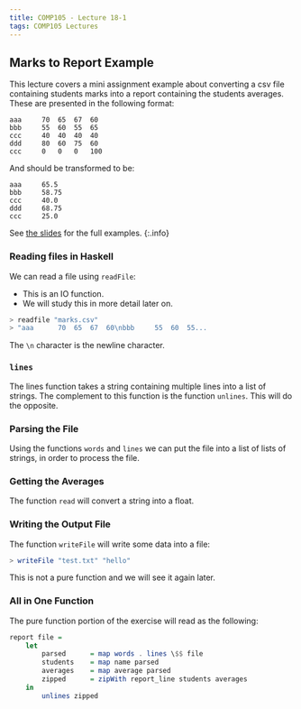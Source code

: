 ```yaml
---
title: COMP105 - Lecture 18-1
tags: COMP105 Lectures
---
```

## Marks to Report Example
This lecture covers a mini assignment example about converting a csv file containing students marks into a report containing the students averages. These are presented in the following format:

```
aaa		70	65	67	60
bbb		55	60	55	65
ccc		40	40	40	40
ddd		80	60	75	60
ccc		0	0	0	100
```

And should be transformed to be:

```
aaa		65.5
bbb		58.75
ccc		40.0
ddd		68.75
ccc		25.0
```

See [the slides]({{site.baseurl}}/assets/COMP105/Lectures/2020-11-19-1.pdf) for the full examples.
{:.info}

### Reading files in Haskell
We can read a file using `readFile`:

* This is an IO function.
* We will study this in more detail later on.

```haskell
> readfile "marks.csv"
> "aaa		70	65	67	60\nbbb		55	60	55...
```

The `\n` character is the newline character.

### `lines`
The lines function takes a string containing multiple lines into a list of strings. The complement to this function is the function `unlines`. This will do the opposite.

### Parsing the File
Using the functions `words` and `lines` we can put the file into a list of lists of strings, in order to process the file.

### Getting the Averages
The function `read` will convert a string into a float.

### Writing the Output File
The function `writeFile` will write some data into a file:

```haskell
> writeFile "test.txt" "hello"
```

This is not a pure function and we will see it again later.

### All in One Function
The pure function portion of the exercise will read as the following:

```haskell
report file = 
	let
		parsed		= map words . lines \$$ file
		students	= map name parsed
		averages	= map average parsed
		zipped		= zipWith report_line students averages
	in
		unlines zipped
```
